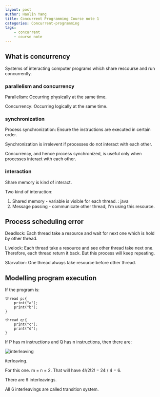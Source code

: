 ```yaml
---
layout: post
author: Haolin Yang
title: Concurrent Programming Course note 1
categories: Concurrent-programming
tags: 
    - concurrent
    - course note
---
```


## What is concurrency

Systems of interacting computer programs which share rescourse and run concurrently.

### parallelism and concurrency

Parallelism: Occurring physically at the same time.

Concurrency: Occurring logically at the same time. 

### synchronization

Process synchronization: Ensure the instructions are executed in certain order.

Synchronization is irrelevent if processes do not interact with each other. 

Concurrency, and hence process synchronized, is useful only when processes interact with each other.

### interaction
Share memory is kind of interact.

Two kind of interaction: 

1. Shared memory - variable is visible for each thread. : java
2. Message passing - communicate other thread, I'm using this resource.

## Process scheduling error

Deadlock: Each thread take a resource and wait for next one which is hold by other thread.

Livelock: Each thread take a resource and see other thread take next one. Therefore, each thread return it back. But this process will keep repeating.

Starvation: One thread always take resource before other thread.

## Modelling program execution

If the program is:
```
thread p:{
    print("a");
    print("b");
}

thread q:{
    print("c");
    print("d");
}
```

If P has m instructions and Q has n instructions, then there
are:

![interleaving]({{site.url}}{{site.baseurl}}/public/images/2019-08-28-concurrent-programming-1/interleaving.png)

iterleaving.

For this one. m = n = 2. That will have 4!/2!2! = 24 / 4 = 6.

There are 6 interleavings. 

All 6 interleavings are called transition system.


